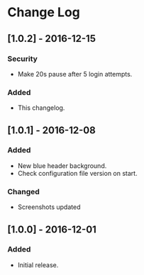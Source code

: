 # Change Log

## [1.0.2] - 2016-12-15
### Security
- Make 20s pause after 5 login attempts.

### Added
- This changelog.

## [1.0.1] - 2016-12-08
### Added
- New blue header background.
- Check configuration file version on start.

### Changed
- Screenshots updated

## [1.0.0] - 2016-12-01
### Added
- Initial release.
